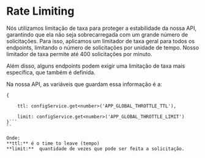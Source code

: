 # Rate Limiting

Nós utilizamos limitação de taxa para proteger a estabilidade da nossa API, garantindo que ela não seja sobrecarregada com um grande número de solicitações. Para isso, aplicamos um limitador de taxa geral para todos os endpoints, limitando o número de solicitações por unidade de tempo.  Nosso limitador de taxa permite até 400 solicitações por minuto.

Além disso, alguns endpoints podem exigir uma limitação de taxa mais específica, que também é definida.

Na nossa API, as variáveis que guardam essa informação é a:

```
{
    
    ttl: configService.get<number>('APP_GLOBAL_THROTTLE_TTL'),
    
    limit: configService.get<number>('APP_GLOBAL_THROTTLE_LIMIT')
}```
``

Onde:
**ttl:** é o time to leave (tempo)
**limit:**  quantidade de vezes que pode ser feita a solicitação.